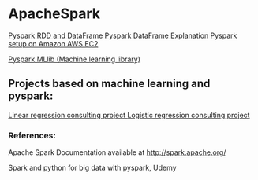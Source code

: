 <h1>ApacheSpark</h1> 


<a href="pyspark-test.ipynb">Pyspark RDD and DataFrame</a>
<a href="dataFrame-basics.ipynb">Pyspark DataFrame Explanation</a>
<a href="PySpark-AWS-EC2.ipynb">Pyspark setup on Amazon AWS EC2 </a>

<a href="pyspark-MLlib.ipynb"> Pyspark MLlib (Machine learning library) </a>
## Projects based on machine learning and pyspark:
<a href="Linear_Regression_Consulting_Project.ipynb"> Linear regression consulting project </a>
<a href="Logistic_Regression_Consulting_Project.ipynb"> Logistic regression consulting project </a>


<h3>References:</h3>

Apache Spark Documentation available at http://spark.apache.org/

Spark and python for big data with pyspark, Udemy


